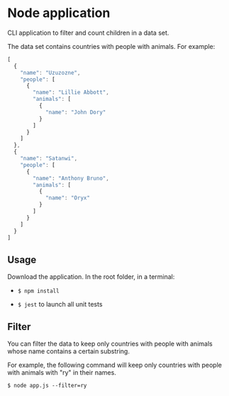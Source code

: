 # Node application

CLI application to filter and count children in a data set.

The data set contains countries with people with animals. For example:

```js
[
  {
    "name": "Uzuzozne",
    "people": [
      {
        "name": "Lillie Abbott",
        "animals": [
          {
            "name": "John Dory"
          }
        ]
      }
    ]
  },
  {
    "name": "Satanwi",
    "people": [
      {
        "name": "Anthony Bruno",
        "animals": [
          {
            "name": "Oryx"
          }
        ]
      }
    ]
  }
]
```

## Usage

Download the application. In the root folder, in a terminal:

* `$ npm install`

* `$ jest` to launch all unit tests

## Filter

You can filter the data to keep only countries with people with animals whose name contains a certain substring.

For example, the following command will keep only countries with people with animals with "ry" in their names.

`$ node app.js --filter=ry`
